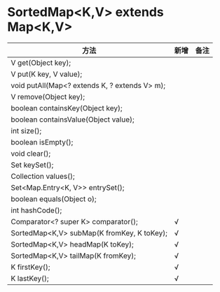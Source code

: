 # SortedMap<K,V> extends Map<K,V>
方法|新增|备注
-|-|-
V get(Object key);||
V put(K key, V value);||
void putAll(Map<? extends K, ? extends V> m);||
V remove(Object key);||
boolean containsKey(Object key);||
boolean containsValue(Object value);||
int size();||
boolean isEmpty();||
void clear();||
Set<K> keySet();||
Collection<V> values();||
Set<Map.Entry<K, V>> entrySet();||
boolean equals(Object o);||
int hashCode();||
Comparator<? super K> comparator();|√|
SortedMap<K,V> subMap(K fromKey, K toKey);|√|
SortedMap<K,V> headMap(K toKey);|√|
SortedMap<K,V> tailMap(K fromKey);|√|
K firstKey();|√|
K lastKey();|√|